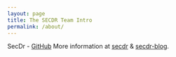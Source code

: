 ```yaml
---
layout: page
title: The SECDR Team Intro
permalink: /about/
---
```


SecDr - [GitHub](https://github.com/secdr)
More information at [secdr](https://secdr.org/) & [secdr-blog](https://blog.secdr.org/).
